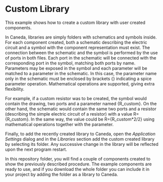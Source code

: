 Custom Library
==============

This example shows how to create a custom library with user created components.

In Caneda, libraries are simply folders with schematics and symbols inside. For each component created, both a schematic describing the electric circuit and a symbol with the component representation must exist. The connection between the schematic and the symbol is performed by the use of ports in both files. Each port in the schematic will be connected with the corresponding port in the symbol, matching both ports by name. Parameters may be exposed in the symbol and each parameter will be matched to a parameter in the schematic. In this case, the parameter name only in the schematic must be enclosed by brackets {} indicating a spice parameter operation. Mathematical operations are supported, giving extra flexibility.

For example, if a custom resistor was to be created, the symbol would contain the drawing, two ports and a parameter named {R_custom}. On the other hand, the schematic would contain the same two ports and a resistor (describing the simple electric circuit of a resistor) with a value R={R_custom}. In the same way, the value could be R={R_custom*2/2} using mathematical operations together with the parameter.

Finally, to add the recently created library to Caneda, open the _Application Settings_ dialog and in the _Libraries_ section add the custom created library by selecting its folder. Any successive change in the library will be reflected upon the next program restart. 

In this repository folder, you will find a couple of components created to show the previously described procedure. The example components are ready to use, and if you download the whole folder you can include it in your project by adding the folder as a library to Caneda.
